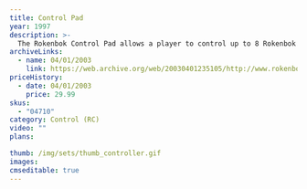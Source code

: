 ```yaml
---
title: Control Pad
year: 1997
description: >-
  The Rokenbok Control Pad allows a player to control up to 8 Rokenbok RC vehicles with the easy function and precision control buttons. Each Rokenbok Command Deck can support up to 4 Control Pads/Players. Includes one Control Pad. Requires Start Set.
archiveLinks:
  - name: 04/01/2003
    link: https://web.archive.org/web/20030401235105/http://www.rokenbok.com/catalog/pd_bb_control_pad.html
priceHistory:
  - date: 04/01/2003
    price: 29.99
skus:
  - "04710"
category: Control (RC)
video: ""
plans:

thumb: /img/sets/thumb_controller.gif
images:
cmseditable: true
---
```

